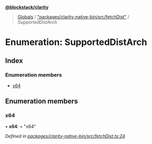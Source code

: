 **[@blockstack/clarity](../README.md)**

> [Globals](../globals.md) / ["packages/clarity-native-bin/src/fetchDist"](../modules/_packages_clarity_native_bin_src_fetchdist_.md) / SupportedDistArch

# Enumeration: SupportedDistArch

## Index

### Enumeration members

- [x64](_packages_clarity_native_bin_src_fetchdist_.supporteddistarch.md#x64)

## Enumeration members

### x64

• **x64**: = "x64"

_Defined in [packages/clarity-native-bin/src/fetchDist.ts:24](https://github.com/blockstack/clarity-js-sdk/blob/711ac7c/packages/clarity-native-bin/src/fetchDist.ts#L24)_
